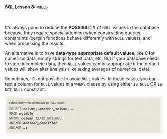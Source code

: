 #### SQL Lesson 8: `NULLS`

<br/>

It's always good to reduce the **POSSIBILITY** of `NULL` values in the database because they require special attention when constructing queries, constraints (certain functions behave differently with `NULL` values), and when processing the results.

An alternative is to have **data-type appropriate default values**, like 0 for numerical data, empty strings for text data, etc. But if your database needs to store incomplete data, then `NULL` values can be appropriate if the default values will skew alter analysis (like taking averages of numerical data).

Sometimes, it's not possible to avoid `NULL` values. In these cases, you can test a column for `NULL` values in a `WHERE` clause by using either `IS NULL` OR `IS NOT NULL` constraint.

![](images/sql_16.png)
